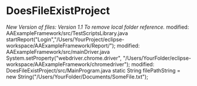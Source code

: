 # DoesFileExistProject

_New Version of files:_
_Version 1.1_
_To remove local folder reference._
modified:   AAExampleFramework/src/TestScriptsLibrary.java
			startReport("Login","/Users/YourProject/eclipse-workspace/AAExampleFramework/Report/");
modified:   AAExampleFramework/src/mainDriver.java
				System.setProperty("webdriver.chrome.driver", "/Users/YourFolder/eclipse-workspace/AAExampleFramework/chromedriver");
modified:   DoesFileExistProject/src/MainProgram.java
  			static String filePathString = new String("/Users/YourFolder/Documents/SomeFile.txt");


